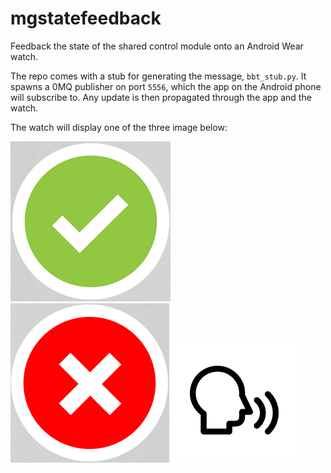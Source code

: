 # mgstatefeedback

Feedback the state of the shared control module onto an Android Wear watch.

The repo comes with a stub for generating the message, `bbt_stub.py`. It spawns a 0MQ publisher on port `5556`, 
which the app on the Android phone will subscribe to. Any update is then propagated through the app and the watch.

The watch will display one of the three image below:

![](image/tick.png)
![](image/cross.png)
![](image/speak.png)
